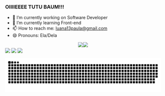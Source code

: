 ### OIIIIEEEE TUTU BAUM!!!

- 🔭 I’m currently working on Software Developer
- 🌱 I’m currently learning Front-end
- 📫 How to reach me: luana13paula@gmail.com
- 😄 Pronouns: Ela/Dela

<div align="center">
  <a href="https://github.com/Luana2002">
  <img height="180em" src="https://github-readme-stats.vercel.app/api?username=Luana2002&show_icons=true&theme=dracula&include_all_commits=true&count_private=true"/><img height="180em" src="https://github-readme-stats.vercel.app/api/top-langs/?username=Luana2002&layout=compact&langs_count=7&theme=dracula"/>
</div>
  
  
<div>
  <a href="https://www.instagram.com/luaninha_moon/" target="_blank"><img src="https://img.shields.io/badge/-Instagram-%23E4405F?style=for-the- badge&logo=instagram&logoColor=white" target="_blank"></a>
  <a href="https://www.linkedin.com/in/luana-rodrigues-1842ab1a4" target="_blank"><img src="https://img.shields.io/badge/-LinkedIn-%230077B5?style=for-the-badge&logo=linkedin&logoColor=white" target="_blank"></a>  
<a href="https://pin.it/1bc09XR" target="_blank"><img src="https://aleen42.github.io/badges/src/pinterest.svg" target="_blank"></a>
  
</div>
  
![Snake animation](https://github.com/Luana2002/Luana2002/blob/output/github-contribution-grid-snake.svg)
